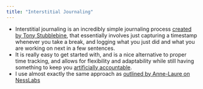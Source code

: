 ```yaml
---
title: "Interstitial Journaling"
---
```


- Interstitial journaling is an incredibly simple journaling process [created by  Tony Stubblebine](https://medium.com/better-humans/replace-your-to-do-list-with-interstitial-journaling-to-increase-productivity-4e43109d15ef), that essentially involves just capturing a timestamp whenever you take a break, and logging what you just did and what you are working on next in a few sentences.
- It is really easy to get started with, and is a nice alternative to proper time tracking, and allows for flexibility and adaptability while still having something to keep you [artificially accountable](https://aengusmcmillin.com/artificial-accountability).
- I use almost exactly the same approach as [outlined by Anne-Laure on NessLabs](https://nesslabs.com/interstitial-journaling) 

